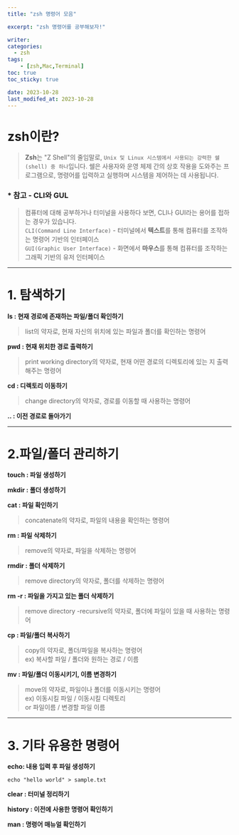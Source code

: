 ```yaml
---
title: "zsh 명령어 모음"

excerpt: "zsh 명령어를 공부해보자!"

writer: 
categories:
  - zsh
tags: 
    - [zsh,Mac,Terminal]
toc: true
toc_sticky: true

date: 2023-10-28
last_modifed_at: 2023-10-28
---
```

# zsh이란?
>**Zsh**는 "Z Shell"의 줄임말로, `Unix 및 Linux 시스템에서 사용되는 강력한 쉘 (shell) 중 하나`입니다. 쉘은 사용자와 운영 체제 간의 상호 작용을 도와주는 프로그램으로, 명령어를 입력하고 실행하며 시스템을 제어하는 데 사용됩니다.

### * 참고 - CLI와 GUL
>컴퓨터에 대해 공부하거나 터미널을 사용하다 보면, CLI나 GUI라는 용어를 접하는 경우가 있습니다. <br>
`CLI(Command Line Interface)` - 터미널에서 **텍스트**를 통해 컴퓨터를 조작하는 명령어 기반의 인터페이스 <br>
`GUI(Graphic User Interface)` - 화면에서 **마우스**를 통해 컴퓨터를 조작하는 그래픽 기반의 유저 인터페이스  


---
# 1. 탐색하기

**ls : 현재 경로에 존재하는 파일/폴더 확인하기** 
>list의 약자로, 현재 자신의 위치에 있는 파일과 폴더를 확인하는 명령어
 

**pwd : 현재 위치한 경로 출력하기** <br>
>print working directory의 약자로, 현재 어떤 경로의 디렉토리에 있는 지 출력해주는 명령어

**cd : 디렉토리 이동하기** <br>
>change directory의 약자로, 경로를 이동할 때 사용하는 명령어

**.. : 이전 경로로 돌아가기** <br>

---
# 2.파일/폴더 관리하기

**touch : 파일 생성하기** 

**mkdir : 폴더 생성하기** 

**cat : 파일 확인하기**

>concatenate의 약자로, 파일의 내용을 확인하는 명령어

**rm : 파일 삭제하기**

>remove의 약자로, 파일을 삭제하는 명령어

**rmdir : 폴더 삭제하기**

>remove directory의 약자로, 폴더를 삭제하는 명령어

**rm -r : 파일을 가지고 있는 폴더 삭제하기** 

>remove directory -recursive의 약자로, 폴더에 파일이 있을 때 사용하는 명령어

**cp : 파일/폴더 복사하기** 

>copy의 약자로, 폴더/파일을 복사하는 명령어
<br> ex) 복사할 파일 / 폴더와 원하는 경로 / 이름

**mv : 파일/폴더 이동시키기, 이름 변경하기**
>move의 약자로, 파일이나 폴더를 이동시키는 명령어<br>
ex) 이동시킬 파일 / 이동시킬 디렉토리 <br> or 파일이름 / 변경할 파일 이름

---
# 3. 기타 유용한 명령어

**echo: 내용 입력 후 파일 생성하기**

```
echo "hello world" > sample.txt
```
**clear : 터미널 정리하기**

**history : 이전에 사용한 명령어 확인하기**

**man : 명령어 매뉴얼 확인하기**




